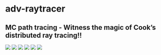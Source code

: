 # adv-raytracer
## MC path tracing - Witness the magic of Cook’s distributed ray tracing!!

![](images/43.PNG)
![](images/46.PNG)
![](images/50.PNG)
![](images/53.PNG)
![](images/54.PNG)
![](images/55.PNG)
